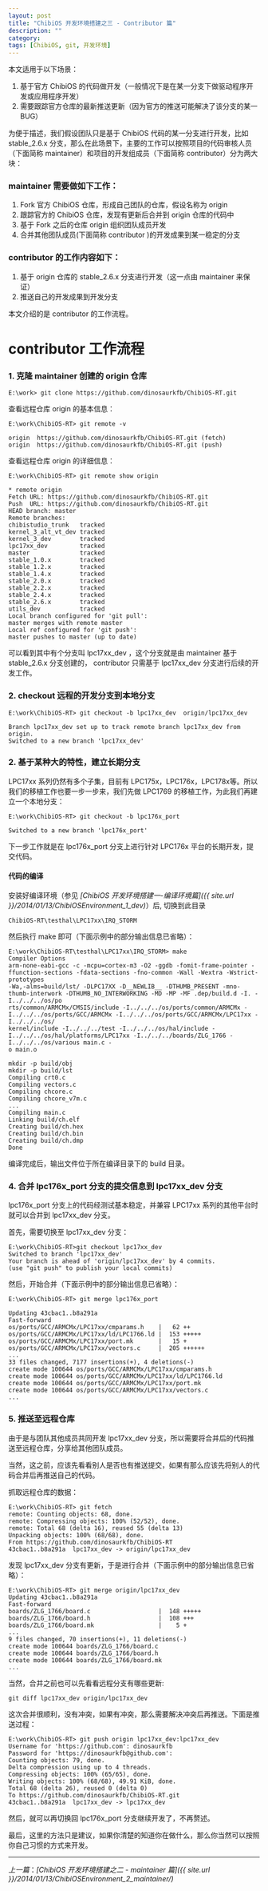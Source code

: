 ```yaml
---
layout: post
title: "ChibiOS 开发环境搭建之三 - Contributor 篇"
description: ""
category: 
tags: [ChibiOS, git, 开发环境]
---
```


本文适用于以下场景：

1. 基于官方 ChibiOS 的代码做开发（一般情况下是在某一分支下做驱动程序开发或应用程序开发）
2. 需要跟踪官方仓库的最新推送更新（因为官方的推送可能解决了该分支的某一BUG）

为便于描述，我们假设团队只是基于 ChibiOS 代码的某一分支进行开发，比如 stable\_2.6.x 分支，那么在此场景下，主要的工作可以按照项目的代码审核人员（下面简称 maintainer）和项目的开发组成员（下面简称 contributor）分为两大块：

### maintainer 需要做如下工作：

1. Fork 官方 ChibiOS 仓库，形成自己团队的仓库，假设名称为 origin
2. 跟踪官方的 ChibiOS 仓库，发现有更新后合并到 origin 仓库的代码中
3. 基于 Fork 之后的仓库 origin 组织团队成员开发
4. 合并其他团队成员(下面简称 contributor )的开发成果到某一稳定的分支

### contributor 的工作内容如下：

1. 基于 origin 仓库的 stable\_2.6.x 分支进行开发（这一点由 maintainer 来保证）
2. 推送自己的开发成果到开发分支

本文介绍的是 contributor 的工作流程。

# contributor 工作流程

### 1. 克隆 maintainer 创建的 origin 仓库

	E:\work> git clone https://github.com/dinosaurkfb/ChibiOS-RT.git

查看远程仓库 origin 的基本信息：

	E:\work\ChibiOS-RT> git remote -v
	
	origin  https://github.com/dinosaurkfb/ChibiOS-RT.git (fetch)
	origin  https://github.com/dinosaurkfb/ChibiOS-RT.git (push)

查看远程仓库 origin 的详细信息：

	E:\work\ChibiOS-RT> git remote show origin
	
	* remote origin
	Fetch URL: https://github.com/dinosaurkfb/ChibiOS-RT.git
	Push  URL: https://github.com/dinosaurkfb/ChibiOS-RT.git
	HEAD branch: master
	Remote branches:
    chibistudio_trunk   tracked
    kernel_3_alt_vt_dev tracked
    kernel_3_dev        tracked
    lpc17xx_dev         tracked
	master              tracked
    stable_1.0.x        tracked
    stable_1.2.x        tracked
    stable_1.4.x        tracked
    stable_2.0.x        tracked
    stable_2.2.x        tracked
    stable_2.4.x        tracked
    stable_2.6.x        tracked
    utils_dev           tracked
	Local branch configured for 'git pull':
    master merges with remote master
	Local ref configured for 'git push':
    master pushes to master (up to date)

可以看到其中有个分支叫 lpc17xx\_dev ，这个分支就是由 maintainer 基于 stable\_2.6.x 分支创建的， contributor 只需基于 lpc17xx\_dev 分支进行后续的开发工作。

### 2. checkout 远程的开发分支到本地分支

	E:\work\ChibiOS-RT> git checkout -b lpc17xx_dev  origin/lpc17xx_dev

	Branch lpc17xx_dev set up to track remote branch lpc17xx_dev from origin.
	Switched to a new branch 'lpc17xx_dev'

### 2. 基于某种大的特性，建立长期分支
LPC17xx 系列仍然有多个子集，目前有 LPC175x，LPC176x，LPC178x等。所以我们的移植工作也要一步一步来，我们先做 LPC1769 的移植工作，为此我们再建立一个本地分支：

	E:\work\ChibiOS-RT> git checkout -b lpc176x_port

	Switched to a new branch 'lpc176x_port'

下一步工作就是在 lpc176x\_port 分支上进行针对 LPC176x 平台的长期开发，提交代码。

#### 代码的编译
安装好编译环境（参见 *[ChibiOS 开发环境搭建一-编译环境篇]({{ site.url }}/2014/01/13/ChibiOSEnvironment_1_dev)*）后, 切换到此目录

`ChibiOS-RT\testhal\LPC17xx\IRQ_STORM`

然后执行 make 即可（下面示例中的部分输出信息已省略）：

	E:\work\ChibiOS-RT\testhal\LPC17xx\IRQ_STORM> make
	Compiler Options
	arm-none-eabi-gcc -c -mcpu=cortex-m3 -O2 -ggdb -fomit-frame-pointer -ffunction-sections -fdata-sections -fno-common -Wall -Wextra -Wstrict-prototypes
	-Wa,-alms=build/lst/ -DLPC17XX -D__NEWLIB__ -DTHUMB_PRESENT -mno-thumb-interwork -DTHUMB_NO_INTERWORKING -MD -MP -MF .dep/build.d -I. -I../../../os/po
	rts/common/ARMCMx/CMSIS/include -I../../../os/ports/common/ARMCMx -I../../../os/ports/GCC/ARMCMx -I../../../os/ports/GCC/ARMCMx/LPC17xx -I../../../os/
	kernel/include -I../../../test -I../../../os/hal/include -I../../../os/hal/platforms/LPC17xx -I../../../boards/ZLG_1766 -I../../../os/various main.c -
	o main.o

	mkdir -p build/obj
	mkdir -p build/lst
	Compiling crt0.c
	Compiling vectors.c
	Compiling chcore.c
	Compiling chcore_v7m.c
	...
	Compiling main.c
	Linking build/ch.elf
	Creating build/ch.hex
	Creating build/ch.bin
	Creating build/ch.dmp
	Done	

编译完成后，输出文件位于所在编译目录下的 build 目录。

### 4. 合并 lpc176x_port 分支的提交信息到 lpc17xx_dev 分支
lpc176x\_port 分支上的代码经测试基本稳定，并兼容 LPC17xx 系列的其他平台时就可以合并到 lpc17xx\_dev 分支。

首先，需要切换至 lpc17xx_dev 分支：

	E:\work\ChibiOS-RT>git checkout lpc17xx_dev
	Switched to branch 'lpc17xx_dev'
	Your branch is ahead of 'origin/lpc17xx_dev' by 4 commits.
	(use "git push" to publish your local commits)
	
然后，开始合并（下面示例中的部分输出信息已省略）：

	E:\work\ChibiOS-RT> git merge lpc176x_port
	
	Updating 43cbac1..b8a291a
	Fast-forward
	os/ports/GCC/ARMCMx/LPC17xx/cmparams.h    |   62 ++
	os/ports/GCC/ARMCMx/LPC17xx/ld/LPC1766.ld |  153 +++++
	os/ports/GCC/ARMCMx/LPC17xx/port.mk       |   15 +
	os/ports/GCC/ARMCMx/LPC17xx/vectors.c     |  205 ++++++
	...
	33 files changed, 7177 insertions(+), 4 deletions(-)
	create mode 100644 os/ports/GCC/ARMCMx/LPC17xx/cmparams.h
	create mode 100644 os/ports/GCC/ARMCMx/LPC17xx/ld/LPC1766.ld
	create mode 100644 os/ports/GCC/ARMCMx/LPC17xx/port.mk
	create mode 100644 os/ports/GCC/ARMCMx/LPC17xx/vectors.c
	...

### 5. 推送至远程仓库
由于是与团队其他成员共同开发 lpc17xx\_dev 分支，所以需要将合并后的代码推送至远程仓库，分享给其他团队成员。

当然，这之前，应该先看看别人是否也有推送提交，如果有那么应该先将别人的代码合并后再推送自己的代码。

抓取远程仓库的数据：

	E:\work\ChibiOS-RT> git fetch
	remote: Counting objects: 68, done.
	remote: Compressing objects: 100% (52/52), done.
	remote: Total 68 (delta 16), reused 55 (delta 13)
	Unpacking objects: 100% (68/68), done.
	From https://github.com/dinosaurkfb/ChibiOS-RT
	43cbac1..b8a291a  lpc17xx_dev -> origin/lpc17xx_dev

发现 lpc17xx\_dev 分支有更新，于是进行合并（下面示例中的部分输出信息已省略）：

	E:\work\ChibiOS-RT> git merge origin/lpc17xx_dev
	Updating 43cbac1..b8a291a
	Fast-forward
	boards/ZLG_1766/board.c                   |  148 +++++
	boards/ZLG_1766/board.h                   |  108 +++
	boards/ZLG_1766/board.mk                  |    5 +
	...
	9 files changed, 70 insertions(+), 11 deletions(-)
	create mode 100644 boards/ZLG_1766/board.c
	create mode 100644 boards/ZLG_1766/board.h
	create mode 100644 boards/ZLG_1766/board.mk
	...

当然，合并之前也可以先看看远程分支有哪些更新:

	git diff lpc17xx_dev origin/lpc17xx_dev

这次合并很顺利，没有冲突，如果有冲突，那么需要解决冲突后再推送。下面是推送过程：

	E:\work\ChibiOS-RT> git push origin lpc17xx_dev:lpc17xx_dev
	Username for 'https://github.com': dinosaurkfb
	Password for 'https://dinosaurkfb@github.com':
	Counting objects: 79, done.
	Delta compression using up to 4 threads.
	Compressing objects: 100% (65/65), done.
	Writing objects: 100% (68/68), 49.91 KiB, done.
	Total 68 (delta 26), reused 0 (delta 0)
	To https://github.com/dinosaurkfb/ChibiOS-RT.git
	43cbac1..b8a291a  lpc17xx_dev -> lpc17xx_dev

然后，就可以再切换回 lpc176x_port 分支继续开发了，不再赘述。

最后，这里的方法只是建议，如果你清楚的知道你在做什么，那么你当然可以按照你自己习惯的方式来开发。


-------------------------------------------------------------------------------

*上一篇*：*[ChibiOS 开发环境搭建之二 - maintainer 篇]({{ site.url }}/2014/01/13/ChibiOSEnvironment_2_maintainer/)*
